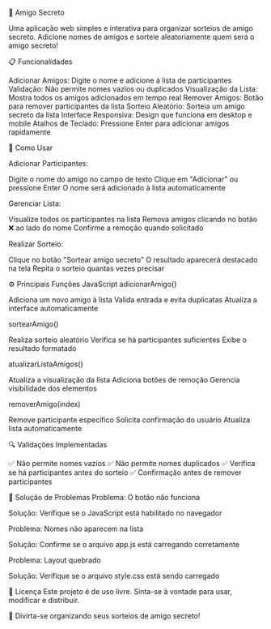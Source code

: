🎁 Amigo Secreto

Uma aplicação web simples e interativa para organizar sorteios de amigo secreto. 
Adicione nomes de amigos e sorteie aleatoriamente quem será o amigo secreto!

📋 Funcionalidades

Adicionar Amigos: Digite o nome e adicione à lista de participantes
Validação: Não permite nomes vazios ou duplicados
Visualização da Lista: Mostra todos os amigos adicionados em tempo real
Remover Amigos: Botão para remover participantes da lista
Sorteio Aleatório: Sorteia um amigo secreto da lista
Interface Responsiva: Design que funciona em desktop e mobile
Atalhos de Teclado: Pressione Enter para adicionar amigos rapidamente

🚀 Como Usar

Adicionar Participantes:

Digite o nome do amigo no campo de texto
Clique em "Adicionar" ou pressione Enter
O nome será adicionado à lista automaticamente


Gerenciar Lista:

Visualize todos os participantes na lista
Remova amigos clicando no botão ❌ ao lado do nome
Confirme a remoção quando solicitado


Realizar Sorteio:

Clique no botão "Sortear amigo secreto"
O resultado aparecerá destacado na tela
Repita o sorteio quantas vezes precisar

⚙️ Principais Funções JavaScript
adicionarAmigo()

Adiciona um novo amigo à lista
Valida entrada e evita duplicatas
Atualiza a interface automaticamente

sortearAmigo()

Realiza sorteio aleatório
Verifica se há participantes suficientes
Exibe o resultado formatado

atualizarListaAmigos()

Atualiza a visualização da lista
Adiciona botões de remoção
Gerencia visibilidade dos elementos

removerAmigo(index)

Remove participante específico
Solicita confirmação do usuário
Atualiza lista automaticamente

🔍 Validações Implementadas

✅ Não permite nomes vazios
✅ Não permite nomes duplicados
✅ Verifica se há participantes antes do sorteio
✅ Confirmação antes de remover participantes

🐛 Solução de Problemas
Problema: O botão não funciona

Solução: Verifique se o JavaScript está habilitado no navegador

Problema: Nomes não aparecem na lista

Solução: Confirme se o arquivo app.js está carregando corretamente

Problema: Layout quebrado

Solução: Verifique se o arquivo style.css está sendo carregado

📄 Licença
Este projeto é de uso livre. Sinta-se à vontade para usar, modificar e distribuir.

🎉 Divirta-se organizando seus sorteios de amigo secreto!
